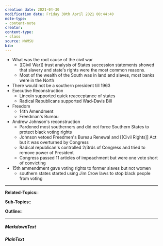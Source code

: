 ```yaml
---
creation date: 2021-04-30
modification date: Friday 30th April 2021 00:44:40
note-type: 
- content-note
creator:
content-type:
- class
source: NWMSU
bib:
---
```


- What was the root cause of the civil war
    - [[Civil War]] trust analysis of States succession statements showed that slavery and state's rights were the most common reasons. 
    - Most of the wealth of the South was in land and slaves, most banks were in the North
- There would not be a southern president till 1963
- Executive Reconstruction
    - Lincoln supported quick reacceptance of states
    - Radical Republicans supported Wad-Davis Bill
- Freedom
    - 14th Amendment
    - Freedman's Bureau
- Andrew Johnson's reconstruction
    - Pardoned most southerners and did not force Southern States to protect black voting rights
    - Johnson vetoed Freedmen's Bureau Renewal and [[Civil Rights]] Act but it was overturned by Congress
    - Radical republican's controlled 2/3rds of Congress and tried to remove power of President
    - Congress passed 11 articles of impeachment but were one vote short of convicting
- 15th ammendment gave voting rights to former slaves but not women
    - southern states started using Jim Crow laws to stop black people from voting


---

**Related-Topics**:: 
	
**Sub-Topics**::
	
**Outline**::

--- 
##### MarkdownText

##### PlainText


